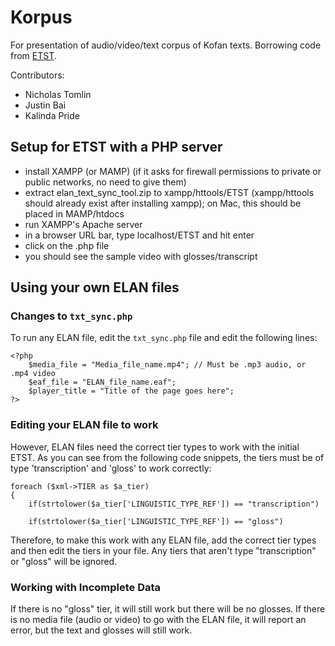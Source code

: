 # Korpus
For presentation of audio/video/text corpus of Kofan texts. Borrowing code from [ETST](http://community.village.virginia.edu/etst/).

Contributors:
 - Nicholas Tomlin
 - Justin Bai
 - Kalinda Pride

## Setup for ETST with a PHP server
 - install XAMPP (or MAMP) (if it asks for firewall permissions to private or public networks, no need to give them)
 - extract elan_text_sync_tool.zip to xampp/httools/ETST (xampp/httools should already exist after installing xampp); on Mac, this should be placed in MAMP/htdocs
 - run XAMPP's Apache server
 - in a browser URL bar, type localhost/ETST and hit enter
 - click on the .php file
 - you should see the sample video with glosses/transcript

## Using your own ELAN files
### Changes to `txt_sync.php`
To run any ELAN file, edit the `txt_sync.php` file and edit the following lines:
~~~~
<?php
	$media_file = "Media_file_name.mp4"; // Must be .mp3 audio, or .mp4 video
	$eaf_file = "ELAN_file_name.eaf";
	$player_title = "Title of the page goes here";
?>
~~~~
### Editing your ELAN file to work
However, ELAN files need the correct tier types to work with the initial ETST. As you can see from the following code snippets, the tiers must be of type 'transcription' and 'gloss' to work correctly:
~~~~
foreach ($xml->TIER as $a_tier)
{
	if(strtolower($a_tier['LINGUISTIC_TYPE_REF']) == "transcription")
~~~~
~~~~
	if(strtolower($a_tier['LINGUISTIC_TYPE_REF']) == "gloss")
~~~~
Therefore, to make this work with any ELAN file, add the correct tier types and then edit the tiers in your file. Any tiers that aren't type "transcription" or "gloss" will be ignored. 

### Working with Incomplete Data
If there is no "gloss" tier, it will still work but there will be no glosses. If there is no media file (audio or video) to go with the ELAN file, it will report an error, but the text and glosses will still work. 
